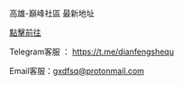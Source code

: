 

高雄-巔峰社區    最新地址

[點擊前往](https://hdcangku.tk)

Telegram客服 ： https://t.me/dianfengshequ

Email客服：gxdfsq@protonmail.com
